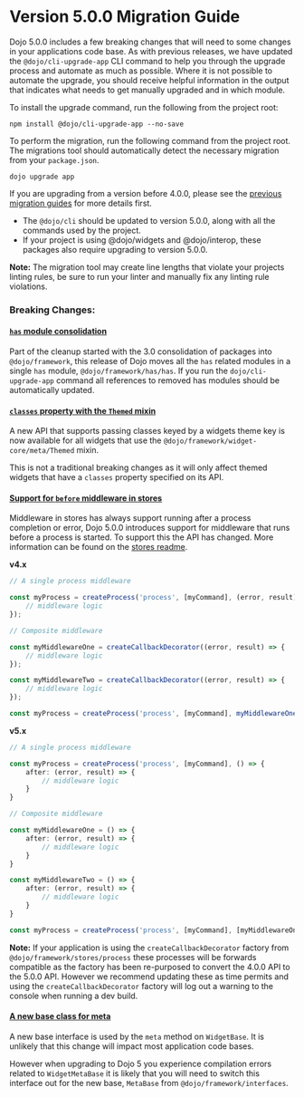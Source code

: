 # Version 5.0.0 Migration Guide

Dojo 5.0.0 includes a few breaking changes that will need to some changes in your applications code base. As with previous releases, we have updated the `@dojo/cli-upgrade-app` CLI command to help you through the upgrade process and automate as much as possible. Where it is not possible to automate the upgrade, you should receive helpful information in the output that indicates what needs to get manually upgraded and in which module.

To install the upgrade command, run the following from the project root:

```
npm install @dojo/cli-upgrade-app --no-save
```

To perform the migration, run the following command from the project root. The migrations tool should automatically detect the necessary migration from your `package.json`.

```
dojo upgrade app
```

If you are upgrading from a version before 4.0.0, please see the [previous migration guides](./) for more details first.

* The `@dojo/cli` should be updated to version 5.0.0, along with all the commands used by the project.
* If your project is using @dojo/widgets and @dojo/interop, these packages also require upgrading to version 5.0.0.

**Note:** The migration tool may create line lengths that violate your projects linting rules, be sure to run your linter and manually fix any linting rule violations.

### Breaking Changes:

#### [`has` module consolidation](https://github.com/dojo/framework/pull/182)

Part of the cleanup started with the 3.0 consolidation of packages into `@dojo/framework`, this release of Dojo moves all the `has` related modules in a single `has` module, `@dojo/framework/has/has`. If you run the `dojo/cli-upgrade-app` command all references to removed has modules should be automatically updated.

#### [`classes` property with the `Themed` mixin](https://github.com/dojo/framework/pull/164)

A new API that supports passing classes keyed by a widgets theme key is now available for all widgets that use the `@dojo/framework/widget-core/meta/Themed` mixin.

This is not a traditional breaking changes as it will only affect themed widgets that have a `classes` property specified on its API.

#### [Support for `before` middleware in stores](https://github.com/dojo/framework/pull/173)

Middleware in stores has always support running after a process completion or error, Dojo 5.0.0 introduces support for middleware that runs before a process is started. To support this the API has changed. More information can be found on the [stores readme](https://github.com/dojo/framework/blob/master/src/stores/README.md#middleware).

**v4.x**

```ts
// A single process middleware

const myProcess = createProcess('process', [myCommand], (error, result) => {
	// middleware logic
});

// Composite middleware

const myMiddlewareOne = createCallbackDecorator((error, result) => {
	// middleware logic
});

const myMiddlewareTwo = createCallbackDecorator((error, result) => {
	// middleware logic
});

const myProcess = createProcess('process', [myCommand], myMiddlewareOne(myMiddlewareTwo()));
```

**v5.x**

```ts
// A single process middleware

const myProcess = createProcess('process', [myCommand], () => {
	after: (error, result) => {
		// middleware logic
	}
}

// Composite middleware

const myMiddlewareOne = () => {
	after: (error, result) => {
		// middleware logic
	}
}

const myMiddlewareTwo = () => {
	after: (error, result) => {
		// middleware logic
	}
}

const myProcess = createProcess('process', [myCommand], [myMiddlewareOne, myMiddlewareTwo]);
```

**Note:** If your application is using the `createCallbackDecorator` factory from `@dojo/framework/stores/process` these processes will be forwards compatible as the factory has been re-purposed to convert the 4.0.0 API to the 5.0.0 API. However we recommend updating these as time permits and using the `createCallbackDecorator` factory will log out a warning to the console when running a dev build.

#### [A new base class for meta](https://github.com/dojo/framework/pull/203)

A new base interface is used by the `meta` method on `WidgetBase`. It is unlikely that this change will impact most application code bases.

However when upgrading to Dojo 5 you experience compilation errors related to `WidgetMetaBase` it is likely that you will need to switch this interface out for the new base, `MetaBase` from `@dojo/framework/interfaces`.

